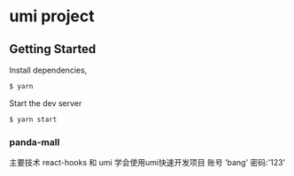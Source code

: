 # umi project

## Getting Started

Install dependencies,

```bash
$ yarn
```

Start the dev server

```bash
$ yarn start
```
### panda-mall


主要技术 react-hooks 和 umi 
学会使用umi快速开发项目 账号 'bang' 密码:'123'
